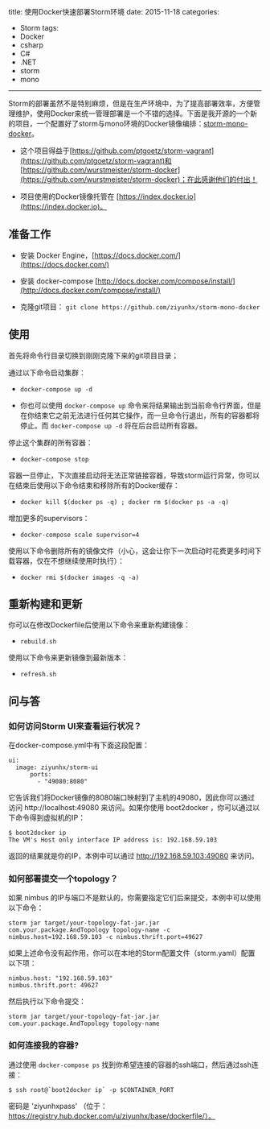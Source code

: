 title: 使用Docker快速部署Storm环境
date: 2015-11-18
categories: 
- Storm
tags:
- Docker
- csharp
- C#
- .NET
- storm
- mono

---

Storm的部署虽然不是特别麻烦，但是在生产环境中，为了提高部署效率，方便管理维护，使用Docker来统一管理部署是一个不错的选择。下面是我开源的一个新的项目，一个配置好了storm与mono环境的Docker镜像编排：[storm-mono-docker](https://github.com/ziyunhx/storm-mono-docker)。

<!--more-->

- 这个项目得益于[https://github.com/ptgoetz/storm-vagrant](https://github.com/ptgoetz/storm-vagrant)和[https://github.com/wurstmeister/storm-docker](https://github.com/wurstmeister/storm-docker)；在此感谢他们的付出！

- 项目使用的Docker镜像托管在 [https://index.docker.io](https://index.docker.io)。

## 准备工作 ##

- 安装 Docker Engine，[https://docs.docker.com/](https://docs.docker.com/)

- 安装 docker-compose [http://docs.docker.com/compose/install/](http://docs.docker.com/compose/install/)

- 克隆git项目： ````git clone https://github.com/ziyunhx/storm-mono-docker````

## 使用 ##

首先将命令行目录切换到刚刚克隆下来的git项目目录；

通过以下命令启动集群：

- ```docker-compose up -d```

- 你也可以使用 ```docker-compose up``` 命令来将结果输出到当前命令行界面，但是在你结束它之前无法进行任何其它操作，而一旦命令行退出，所有的容器都将停止。而 ```docker-compose up -d``` 将在后台启动所有容器。

停止这个集群的所有容器：

- ```docker-compose stop```

容器一旦停止，下次直接启动将无法正常链接容器，导致storm运行异常，你可以在结束后使用以下命令结束和移除所有的Docker缓存：

- ```docker kill $(docker ps -q) ; docker rm $(docker ps -a -q)```

增加更多的supervisors：

- ```docker-compose scale supervisor=4```


使用以下命令删除所有的镜像文件（小心，这会让你下一次启动时花费更多时间下载容器，仅在不想继续使用时执行）：

- ```docker rmi $(docker images -q -a)```

## 重新构建和更新 ##

你可以在修改Dockerfile后使用以下命令来重新构建镜像：

- ```rebuild.sh```

使用以下命令来更新镜像到最新版本：

- ```refresh.sh```

## 问与答 ##

### 如何访问Storm UI来查看运行状况？ ###
在docker-compose.yml中有下面这段配置：

    ui:
      image: ziyunhx/storm-ui
	      ports:
	        - "49080:8080"

它告诉我们将Docker镜像的8080端口映射到了主机的49080，因此你可以通过访问 http://localhost:49080 来访问。如果你使用 boot2docker ，你可以通过以下命令得到虚拟机的IP：

    $ boot2docker ip
    The VM's Host only interface IP address is: 192.168.59.103

返回的结果就是你的IP，本例中可以通过 http://192.168.59.103:49080 来访问。

### 如何部署提交一个topology？ ###

如果 nimbus 的IP与端口不是默认的，你需要指定它们后来提交，本例中可以使用以下命令：

    storm jar target/your-topology-fat-jar.jar com.your.package.AndTopology topology-name -c nimbus.host=192.168.59.103 -c nimbus.thrift.port=49627

如果上述命令没有起作用，你可以在本地的Storm配置文件（storm.yaml）配置以下项：

	nimbus.host: "192.168.59.103"	
	nimbus.thrift.port: 49627

然后执行以下命令提交：

	storm jar target/your-topology-fat-jar.jar com.your.package.AndTopology topology-name

### 如何连接我的容器? ###
通过使用 ```docker-compose ps``` 找到你希望连接的容器的ssh端口，然后通过ssh连接：

    $ ssh root@`boot2docker ip` -p $CONTAINER_PORT

密码是 'ziyunhxpass' （位于：https://registry.hub.docker.com/u/ziyunhx/base/dockerfile/）。
